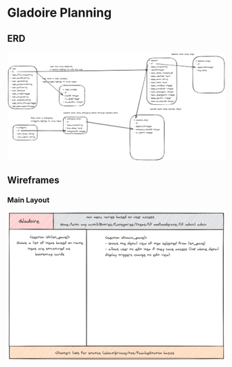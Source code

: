 # Gladoire Planning

## ERD
![](Gladoire-ERD001-Draft.png)

## Wireframes

### Main Layout
![](Gladoire-mainlayout.png)



